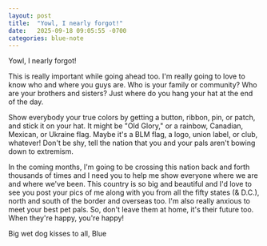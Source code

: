 ```yaml
---
layout: post
title:  "Yowl, I nearly forgot!"
date:   2025-09-18 09:05:55 -0700
categories: blue-note
---
```


Yowl, I nearly forgot!

This is really important while going ahead too. I'm really going to love to know who and where you guys are. Who is your family or community? Who are your brothers and sisters? Just where do you hang your hat at the end of the day.

Show everybody your true colors by getting a button, ribbon, pin, or patch, and stick it on your hat. It might be "Old Glory," or a rainbow, Canadian, Mexican, or Ukraine flag. Maybe it's a BLM flag, a logo, union label, or club, whatever! Don't be shy, tell the nation that you and your pals aren't bowing down to extremism.

In the coming months, I'm going to be crossing this nation back and forth thousands of times and I need you to help me show everyone where we are and where we've been. This country is so big and beautiful and I'd love to see you post your pics of me along with you from all the fifty states (& D.C.), north and south of the border and overseas too. I'm also really anxious to meet your best pet pals. So, don't leave them at home, it's their future too. When they're happy, you're happy!

Big wet dog kisses to all,
Blue